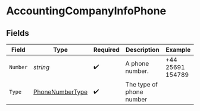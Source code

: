 # AccountingCompanyInfoPhone


## Fields

| Field                                                     | Type                                                      | Required                                                  | Description                                               | Example                                                   |
| --------------------------------------------------------- | --------------------------------------------------------- | --------------------------------------------------------- | --------------------------------------------------------- | --------------------------------------------------------- |
| `Number`                                                  | *string*                                                  | :heavy_check_mark:                                        | A phone number.                                           | +44 25691 154789                                          |
| `Type`                                                    | [PhoneNumberType](../../models/shared/phonenumbertype.md) | :heavy_check_mark:                                        | The type of phone number                                  |                                                           |